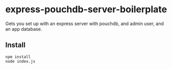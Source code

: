 # express-pouchdb-server-boilerplate
Gets you set up with an express server with pouchdb, and admin user, and an app database.

## Install
```
npm install
node index.js
```
